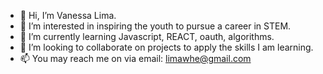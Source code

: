 - 👋 Hi, I’m Vanessa Lima.
- 👀 I’m interested in inspiring the youth to pursue a career in STEM.
- 🌱 I’m currently learning Javascript, REACT, oauth, algorithms.
- 💞️ I’m looking to collaborate on projects to apply the skills I am learning.
- 📫 You may reach me on via email: limawhe@gmail.com

<!---
ness501/ness501 is a ✨ special ✨ repository because its `README.md` (this file) appears on your GitHub profile.
You can click the Preview link to take a look at your changes.
--->
